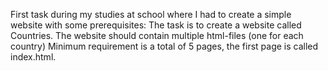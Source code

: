 First task during my studies at school where I had to create a simple website with some prerequisites: 
The task is to create a website called Countries. 
The website should contain multiple html-files (one for each country)
Minimum requirement is a total of 5 pages, the first page is called index.html.

